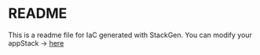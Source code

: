 # README
This is a readme file for IaC generated with StackGen.
You can modify your appStack -> [here](http://main.dev.stackgen.com/appstacks/b9ebdedb-edf4-426f-bc12-479d84c3fe69)
